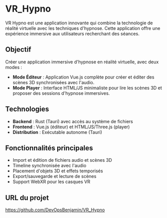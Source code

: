 # VR_Hypno
VR Hypno est une application innovante qui combine la technologie de réalité virtuelle avec les techniques d'hypnose. Cette application offre une expérience immersive aux utilisateurs recherchant des séances.

## Objectif
Créer une application immersive d'hypnose en réalité virtuelle, avec deux modes :
- **Mode Éditeur** : Application Vue.js complète pour créer et éditer des scènes 3D synchronisées avec l'audio.
- **Mode Player** : Interface HTML/JS minimaliste pour lire les scènes 3D et proposer des sessions d'hypnose immersives.

## Technologies
- **Backend** : Rust (Tauri) avec accès au système de fichiers
- **Frontend** : Vue.js (éditeur) et HTML/JS/Three.js (player)
- **Distribution** : Exécutable autonome (Tauri)

## Fonctionnalités principales
- Import et édition de fichiers audio et scènes 3D
- Timeline synchronisée avec l'audio
- Placement d'objets 3D et effets temporisés
- Export/sauvegarde et lecture de scènes
- Support WebXR pour les casques VR

## URL du projet
https://github.com/DevOpsBenjamin/VR_Hypno